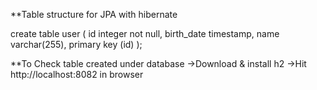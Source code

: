 **Table structure for JPA with hibernate

create table user (
id integer not null, 
birth_date timestamp, 
name varchar(255), 
primary key (id)
);

**To Check table created under database
->Download & install h2
->Hit http://localhost:8082 in browser